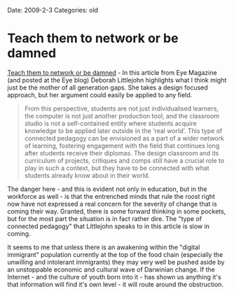 Date: 2009-2-3
Categories: old

# Teach them to network or be damned

<p><a href="http://blog.eyemagazine.com/?p=147">Teach them to network or be damned</a> - In this article from Eye Magazine (and posted at the Eye blog) Deborah Littlejohn highlights what I think might just be the mother of all generation gaps. She takes a design focused approach, but her argument could easily be applied to any field.

<blockquote>From this perspective, students are not just individualised learners, the computer is not just another production tool, and the classroom studio is not a self-contained entity where students acquire knowledge to be applied later outside in the &lsquo;real world&rsquo;. This type of connected pedagogy can be envisioned as a part of a wider network of learning, fostering engagement with the field that continues long after students receive their diplomas. The design classroom and its curriculum of projects, critiques and comps still have a crucial role to play in such a context, but they have to be connected with what students already know about in their world.</blockquote>

The danger here - and this is evident not only in education, but in the workforce as well - is that the entrenched minds that rule the roost right now have not expressed a real concern for the severity of change that is coming their way.  Granted, there is some forward thinking in some pockets, but for the most part the situation is in fact rather dire.  The "type of connected pedagogy" that Littlejohn speaks to in this article is slow in coming.

It seems to me that unless there is an awakening within the "digital immigrant" population currently at the top of the food chain (especially the unwilling and intolerant immigrants) they may very well be pushed aside by an unstoppable economic and cultural wave of Darwinian change.  If the Internet - and the culture of youth born into it - has shown us anything it's that information will find it's own level - it will route around the obstruction.
